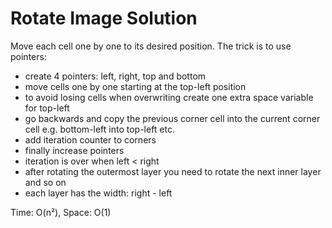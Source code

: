 # Rotate Image Solution

Move each cell one by one to its desired position. The trick is to use pointers:

- create 4 pointers: left, right, top and bottom
- move cells one by one starting at the top-left position
- to avoid losing cells when overwriting create one extra space variable for top-left
- go backwards and copy the previous corner cell into the current corner cell e.g. bottom-left into top-left etc.
- add iteration counter to corners
- finally increase pointers
- iteration is over when left < right
- after rotating the outermost layer you need to rotate the next inner layer and so on
- each layer has the width: right - left

Time: O(n²), Space: O(1)